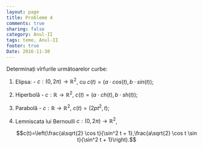 ```yaml
---
layout: page
title: Probleme 4
comments: true
sharing: false
category: Anul-II 
tags: teme, Anul-II
footer: true
Date: 2016-11-30
---
```


Determinați vîrfurile următoarelor curbe:

1. Elipsa: - $c:(0,2\pi) \to \mathbb{R}^2$, cu $c(t)=\left(a \cdot cos(t), b \cdot sin(t)\right)$;

2. Hiperbolă - $c: \mathbb{R} \to \mathbb{R}^2$, $c(t)=\left(a \cdot ch(t),b \cdot sh(t) \right)$;

3. Parabolă - $c: \mathbb{R} \to \mathbb{R}^2$, $c(t)=\left(2pt^2,t\right)$;


4. Lemniscata lui Bernoulli $c:(0,2\pi) \to \mathbb{R}^2$,
    
	$$c(t)=\left(\frac{a\sqrt{2} \cos t}{\sin^2 t + 1},\frac{a\sqrt{2} \cos t \sin t}{\sin^2 t + 1}\right).$$


 

